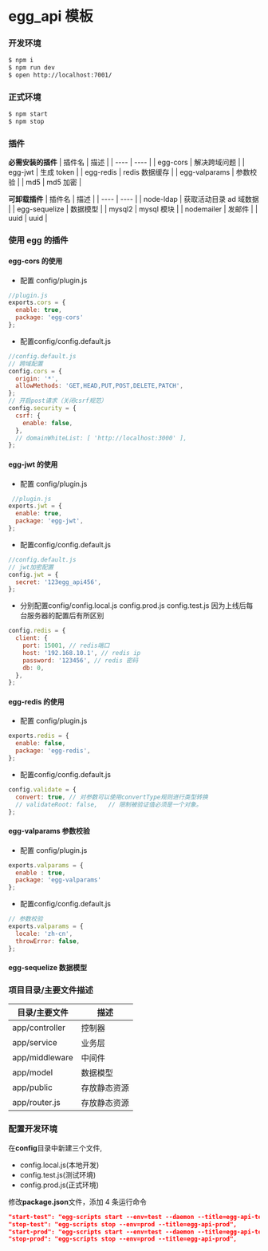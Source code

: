 # egg_api 模板

### 开发环境

```bash
$ npm i
$ npm run dev
$ open http://localhost:7001/
```

### 正式环境

```bash
$ npm start
$ npm stop
```

### 插件

**必需安装的插件**
| 插件名 | 描述 |
| ---- | ---- |
| egg-cors | 解决跨域问题 |
| egg-jwt | 生成 token |
| egg-redis | redis 数据缓存 |
| egg-valparams | 参数校验 |
| md5 | md5 加密 |

**可卸载插件**
| 插件名 | 描述 |
| ---- | ---- |
| node-ldap | 获取活动目录 ad 域数据 |
| egg-sequelize | 数据模型 |
| mysql2 | mysql 模块 |
| nodemailer | 发邮件 |
| uuid | uuid |

### 使用 egg 的插件

#### egg-cors 的使用

- 配置 config/plugin.js

```js
//plugin.js
exports.cors = {
  enable: true,
  package: 'egg-cors'
};
```

- 配置config/config.default.js
```js
//config.default.js
// 跨域配置
config.cors = {
  origin: '*',
  allowMethods: 'GET,HEAD,PUT,POST,DELETE,PATCH',
};
// 开启post请求（关闭csrf规范）
config.security = {
  csrf: {
    enable: false,
  },
  // domainWhiteList: [ 'http://localhost:3000' ],
};
```


#### egg-jwt 的使用
- 配置 config/plugin.js

```js
 //plugin.js
exports.jwt = {
  enable: true,
  package: 'egg-jwt',
};
```
- 配置config/config.default.js
```js
//config.default.js
// jwt加密配置
config.jwt = {
  secret: '123egg_api456',
};
```

- 分别配置config/config.local.js config.prod.js config.test.js
因为上线后每台服务器的配置后有所区别
```js
config.redis = {
  client: {
    port: 15001, // redis端口
    host: '192.168.10.1', // redis ip
    password: '123456', // redis 密码
    db: 0,
  },
};
```
#### egg-redis 的使用
- 配置 config/plugin.js

```js
exports.redis = {
  enable: false,
  package: 'egg-redis',
};
```
- 配置config/config.default.js
```js
config.validate = {
  convert: true, // 对参数可以使用convertType规则进行类型转换
  // validateRoot: false,   // 限制被验证值必须是一个对象。
};
```
#### egg-valparams 参数校验

- 配置 config/plugin.js

```js
exports.valparams = {
  enable : true,
  package: 'egg-valparams'
};
```

- 配置config/config.default.js

```js
// 参数校验
exports.valparams = {
  locale: 'zh-cn',
  throwError: false,
};
```
#### egg-sequelize 数据模型

### 项目目录/主要文件描述

| 目录/主要文件  | 描述         |
| -------------- | ------------ |
| app/controller | 控制器       |
| app/service    | 业务层       |
| app/middleware | 中间件       |
| app/model      | 数据模型     |
| app/public     | 存放静态资源 |
| app/router.js  | 存放静态资源 |

### 配置开发环境

在**config**目录中新建三个文件,

- config.local.js(本地开发)
- config.test.js(测试环境)
- config.prod.js(正式环境)

修改**package.json**文件，添加 4 条运行命令

```json
"start-test": "egg-scripts start --env=test --daemon --title=egg-api-test",
"stop-test": "egg-scripts stop --env=prod --title=egg-api-prod",
"start-prod": "egg-scripts start --env=test --daemon --title=egg-api-test",
"stop-prod": "egg-scripts stop --env=prod --title=egg-api-prod",
```
